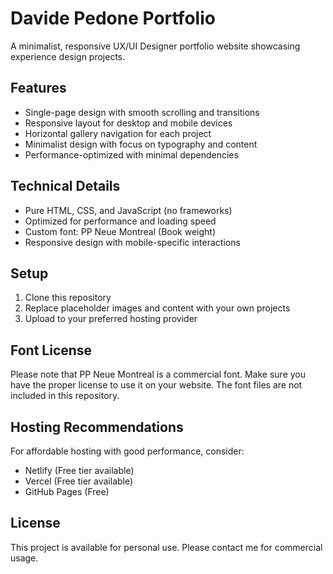 # Davide Pedone Portfolio

A minimalist, responsive UX/UI Designer portfolio website showcasing experience design projects.

## Features

- Single-page design with smooth scrolling and transitions
- Responsive layout for desktop and mobile devices
- Horizontal gallery navigation for each project
- Minimalist design with focus on typography and content
- Performance-optimized with minimal dependencies

## Technical Details

- Pure HTML, CSS, and JavaScript (no frameworks)
- Optimized for performance and loading speed
- Custom font: PP Neue Montreal (Book weight)
- Responsive design with mobile-specific interactions

## Setup

1. Clone this repository
2. Replace placeholder images and content with your own projects
3. Upload to your preferred hosting provider

## Font License

Please note that PP Neue Montreal is a commercial font. Make sure you have the proper license to use it on your website. The font files are not included in this repository.

## Hosting Recommendations

For affordable hosting with good performance, consider:

- Netlify (Free tier available)
- Vercel (Free tier available)
- GitHub Pages (Free)

## License

This project is available for personal use. Please contact me for commercial usage. 